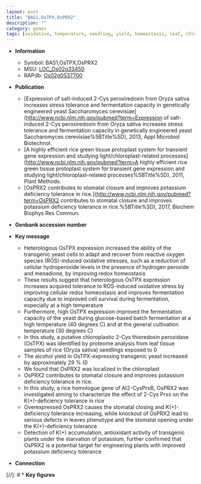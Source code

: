 ```yaml
---
layout: post
title: "BAS1,OsTPX,OsPRX2"
description: ""
category: genes
tags: [oxidative, temperature, seedling, yield, homeostasis, leaf, chloroplast, tolerance, potassium, stomatal]
---
```


* **Information**  
    + Symbol: BAS1,OsTPX,OsPRX2  
    + MSU: [LOC_Os02g33450](http://rice.uga.edu/cgi-bin/ORF_infopage.cgi?orf=LOC_Os02g33450)  
    + RAPdb: [Os02g0537700](https://rapdb.dna.affrc.go.jp/locus/?name=Os02g0537700)  

* **Publication**  
    + [Expression of salt-induced 2-Cys peroxiredoxin from Oryza sativa increases stress tolerance and fermentation capacity in genetically engineered yeast Saccharomyces cerevisiae](http://www.ncbi.nlm.nih.gov/pubmed?term=Expression of salt-induced 2-Cys peroxiredoxin from Oryza sativa increases stress tolerance and fermentation capacity in genetically engineered yeast Saccharomyces cerevisiae%5BTitle%5D), 2013, Appl Microbiol Biotechnol.
    + [A highly efficient rice green tissue protoplast system for transient gene expression and studying light/chloroplast-related processes](http://www.ncbi.nlm.nih.gov/pubmed?term=A highly efficient rice green tissue protoplast system for transient gene expression and studying light/chloroplast-related processes%5BTitle%5D), 2011, Plant Methods.
    + [OsPRX2 contributes to stomatal closure and improves potassium deficiency tolerance in rice.](http://www.ncbi.nlm.nih.gov/pubmed?term=OsPRX2 contributes to stomatal closure and improves potassium deficiency tolerance in rice.%5BTitle%5D), 2017, Biochem Biophys Res Commun.

* **Genbank accession number**  

* **Key message**  
    + Heterologous OsTPX expression increased the ability of the transgenic yeast cells to adapt and recover from reactive oxygen species (ROS)-induced oxidative stresses, such as a reduction of cellular hydroperoxide levels in the presence of hydrogen peroxide and menadione, by improving redox homeostasis
    + These results suggest that heterologous OsTPX expression increases acquired tolerance to ROS-induced oxidative stress by improving cellular redox homeostasis and improves fermentation capacity due to improved cell survival during fermentation, especially at a high temperature
    + Furthermore, high OsTPX expression improved the fermentation capacity of the yeast during glucose-based batch fermentation at a high temperature (40 degrees C) and at the general cultivation temperature (30 degrees C)
    + In this study, a putative chloroplastic 2-Cys thioredoxin peroxidase (OsTPX) was identified by proteome analysis from leaf tissue samples of rice (Oryza sativa) seedlings exposed to 0
    + The alcohol yield in OsTPX-expressing transgenic yeast increased by approximately 29 % (0
    + We found that OsPRX2 was localized in the chloroplast
    + OsPRX2 contributes to stomatal closure and improves potassium deficiency tolerance in rice.
    + In this study, a rice homologue gene of At2-CysPrxB, OsPRX2 was investigated aiming to characterize the effect of 2-Cys Prxs on the K(+)-deficiency tolerance in rice
    + Overexpressed OsPRX2 causes the stomatal closing and K(+)-deficiency tolerance increasing, while knockout of OsPRX2 lead to serious defects in leaves phenotype and the stomatal opening under the K(+)-deficiency tolerance
    + Detection of K(+) accumulation, antioxidant activity of transgenic plants under the starvation of potassium, further confirmed that OsPRX2 is a potential target for engineering plants with improved potassium deficiency tolerance

* **Connection**  

[//]: # * **Key figures**  



